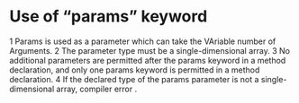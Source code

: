# Use of  “params” keyword
1 Params is used as a parameter which can take the VAriable number of Arguments.
2 The parameter type must be a single-dimensional array.
3 No additional parameters are permitted after the params keyword in a method declaration, and only one params keyword is permitted in a method declaration.
4 If the declared type of the params parameter is not a single-dimensional array, compiler error .

